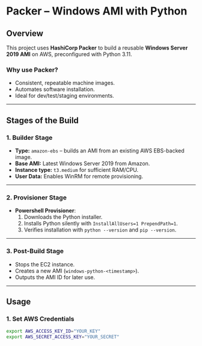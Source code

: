 # Packer – Windows AMI with Python

## Overview
This project uses **HashiCorp Packer** to build a reusable **Windows Server 2019 AMI** on AWS, preconfigured with Python 3.11.

### Why use Packer?
- Consistent, repeatable machine images.
- Automates software installation.
- Ideal for dev/test/staging environments.

---

## Stages of the Build

### 1. **Builder Stage**
- **Type:** `amazon-ebs` – builds an AMI from an existing AWS EBS-backed image.
- **Base AMI:** Latest Windows Server 2019 from Amazon.
- **Instance type:** `t3.medium` for sufficient RAM/CPU.
- **User Data:** Enables WinRM for remote provisioning.

---

### 2. **Provisioner Stage**
- **Powershell Provisioner**:
  1. Downloads the Python installer.
  2. Installs Python silently with `InstallAllUsers=1 PrependPath=1`.
  3. Verifies installation with `python --version` and `pip --version`.

---

### 3. **Post-Build Stage**
- Stops the EC2 instance.
- Creates a new AMI (`windows-python-<timestamp>`).
- Outputs the AMI ID for later use.

---

## Usage

### 1. **Set AWS Credentials**
```bash
export AWS_ACCESS_KEY_ID="YOUR_KEY"
export AWS_SECRET_ACCESS_KEY="YOUR_SECRET"

